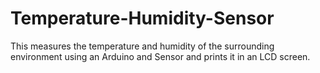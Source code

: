 # Temperature-Humidity-Sensor
This measures the temperature and humidity of the surrounding environment using an Arduino and Sensor and prints it in an LCD screen.
